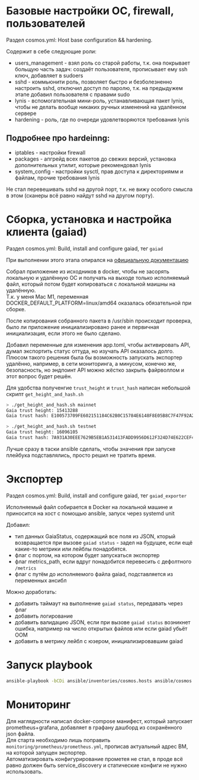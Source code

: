 # Базовые настройки ОС, firewall, пользователей
Раздел cosmos.yml: Host base configuration && hardening.

Содержит в себе следующие роли:
- users_management - взял роль со старой работы, т.к. она покрывает больщую часть задач: создаёт пользователя, прописывает ему ssh ключ, добавляет в sudoers
- sshd - коммьюнити роль, позволяет быстро и безболезненно настроить sshd, отключил доступ по паролю, т.к. на предыдужем этапе добавил пользователя с правами sudo
- lynis - вспомогательная мини-роль, устанавливающая пакет lynis, чтобы не делать вообще никаких ручных изменений на удалённом сервере
- hardening - роль, где по очереди удовлетворяются требования lynis

## Подробнее про hardeinng:
- iptables - настройки firewall
- packages - апгрейд всех пакетов до свежих версий, установка дополнительных утилит, которые рекомендовал lynis
- system_config - настройки sysctl, прав доступа к директориямм и файлам, прочие требования lynis

Не стал перевешивать sshd на другой порт, т.к. не вижу особого смысла в этом (сканеры всё равно найдут sshd на другом порту).

# Сборка, установка и настройка клиента (gaiad)
Раздел cosmos.yml: Build, install and configure gaiad, тег `gaiad`

При выполнении этого этапа опирался на [официальную документацию](https://hub.cosmos.network/main/hub-tutorials/join-testnet.html)

Собрал приложение из исходников в docker, чтобы не засорять локальную и удалённую ОС и получать на выходе только исполняемый файл, который потом будет копироваться с локальной маишны на удалённую.  
Т.к. у меня Mac M1, переменная DOCKER_DEFAULT_PLATFORM=linux/amd64 оказалась обязательной при сборке.

После копирования собранного пакета в /usr/sbin происходит проверка, было ли приложение инициализировано ранее и первичная инициализация, если этого не было сделано.

Добавил переменные для изменения app.toml, чтобы активировать API, думал экспортить статус оттуда, но изучать API оказалось долго.  
Плюсом такого решения была бы возможность запускать экспортер удалённо, например, в сети мониторинга, а минусом, конечно же, безопасность, но эндпоинт API можно жёстко закрыть файрволлом и этот вопрос будет решён.

Для удобства полученгие `trust_height` и `trust_hash` написан небольшой скрипт `get_height_and_hash.sh`
```bash
> ./get_height_and_hash.sh mainnet 
Gaia trust height: 15413288
Gaia trust hash: E100573709FE602151184C62B0C15784E6148F8E05B8C7F47F92A28CDA193C2D

> ./get_height_and_hash.sh testnet
Gaia trust height: 16096105
Gaia trust hash: 7A931A30EEE7629B5EB1A531413FADD9956D612F324D74E622CEF4D9BA904441
```
Лучше сразу в таски ansible сделать, чтобы значения при запуске плейбука подставлялись, просто решил не тратить время.

# Экспортер
Раздел cosmos.yml: Build, install and configure gaiad, тег `gaiad_exporter`

Исполняемый файл собирается в Docker на локальной машине и приносится на хост с помощью ansible, запуск через systemd unit

Добавил:
- тип данных GaiaStatus, содержащий все поля из JSON, кторый возвращается при вызове `gaiad status` - задел на будущее, если ещё какие-то метрики или лейблы понадобятся.  
- флаг с портом, на котором будет запускаться экспортер
- флаг metrics_path, если вдруг понадобится перевесить с дефолтного `/metrics`
- флаг с путём до исполняемого файла gaiad, подставляется из переменных ансибл

Можно доработать:
- добавить таймаут на выполнение `gaiad status`, передавать через флаг
- добавить логирование
- добавить валидацию JSON, если при вызове `gaiad status` возникнет ошибка, например на число открытых файлов или если gaiad убьёт OOM
- добавить в метрику лейбл с юзером, инициализировавшим gaiad

# Запуск playbook
```bash
ansible-playbook -bCDi ansible/inventories/cosmos.hosts ansible/cosmos.yml -l cosmos_test -t gaia
```

# Мониторинг
Для наглядности написал docker-compose манифест, который запускает prometheus+grafana, добавляет в графану дашборд из сохранённого json файла.  
Для старта необходимо лишь поправить `monitoring/prometheus/prometheus.yml`, прописав актуальный адрес ВМ, на которой запущен экспортер.  
Автоматизировать конфигурирование прометея не стал, в проде всё равно должен быть service_discovery и  статические конфиги не нужно использовать.